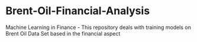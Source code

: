 # Brent-Oil-Financial-Analysis
Machine Learning in Finance - This repository deals with training models on Brent Oil Data Set based in the financial aspect
